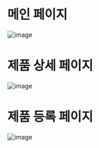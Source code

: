 # 메인 페이지
![image](https://user-images.githubusercontent.com/109333410/211268635-103d68c2-f7a8-4a01-855e-9bb11c0017b9.png)

# 제품 상세 페이지
![image](https://user-images.githubusercontent.com/109333410/211268691-19b2008f-f456-4269-af8c-6ba4001d4ab7.png)

# 제품 등록 페이지
![image](https://user-images.githubusercontent.com/109333410/211268787-704f764f-dd10-4fc5-972f-e1c04f627244.png)